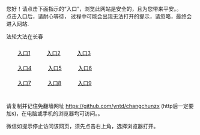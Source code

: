 您好！请点击下面指示的“入口”，浏览此网站是安全的，且为您带来平安。。 <br/>
点击入口后，请耐心等待， 过程中可能会出现无法打开的提示，请忽略，最终会进入网站. </br>

法轮大法在长春<br/>
<div style="padding:10px"><a style="margin:20px" target="_blank" href="https://d2tadma7gbaryd.cloudfront.net/2Qpsp?nnqigjfw" id="ccLink1" rel="nofollow">入口1</a> <a target="_blank" style="margin:20px" href="https://d26e56q84o471e.cloudfront.net/2Qpsp?vjojobrg" id="ccLink2" rel="nofollow">入口2</a> <a style="margin:20px" target="_blank" href="https://d3h8zc6vc9n2lx.cloudfront.net/2Qpsp?cllecs" id="ccLink3" rel="nofollow">入口3</a></div>

<div style="padding:10px" ><a style="margin:20px" target="_blank" href="https://d2tadma7gbaryd.cloudfront.net/2Qpsp?nnqigjfw" id="ccLink4" rel="nofollow">入口4</a> <a style="margin:20px" href="https://d26e56q84o471e.cloudfront.net/2Qpsp?vjojobrg" target="_blank" id="ccLink5" rel="nofollow">入口5</a> <a style="margin:20px" href="https://d3h8zc6vc9n2lx.cloudfront.net/2Qpsp?cllecs" target="_blank" id="ccLink6" rel="nofollow">入口6</a></div>

<div style="padding:10px"><a style="margin:20px" target="_blank" href="https://d2tadma7gbaryd.cloudfront.net/2Qpsp?nnqigjfw" id="ccLink7" rel="nofollow">入口7</a> <a style="margin:20px" href="https://d26e56q84o471e.cloudfront.net/2Qpsp?vjojobrg" target="_blank" id="ccLink8" rel="nofollow">入口8</a> <a style="margin:20px" target="_blank" href="https://d3h8zc6vc9n2lx.cloudfront.net/2Qpsp?cllecs" id="ccLink9" rel="nofollow">入口9</a></div>

<br/>



请复制并记住免翻墙网址 https://github.com/yntd/changchunzx (http后一定要加s)，在电脑或手机的浏览器均可访问。。<br/>

微信如提示停止访问该网页，须先点击右上角，选择浏览器打开。
